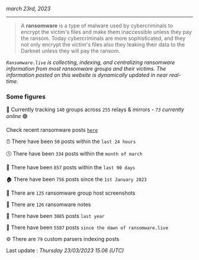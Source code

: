 _march 23rd, 2023_

---

> A **ransomware** is a type of malware used by cybercriminals to encrypt the victim's files and make them inaccessible unless they pay the ransom. Today cybercriminals are more sophisticated, and they not only encrypt the victim's files also they leaking their data to the Darknet unless they will pay the ransom.


_`Ransomware.live` is collecting, indexing, and centralizing ransomware information from most ransomware groups and their victims. The information posted on this website is dynamically updated in near real-time._

### Some figures 

🔎 Currently tracking `140` groups across `255` relays & mirrors - _`73` currently online_ 🟢

Check recent ransomware posts [`here`](recentposts.md)


⏰ There have been `50` posts within the `last 24 hours`

🕓 There have been `334` posts within the `month of march`

📅 There have been `857` posts within the `last 90 days`

🏚 There have been `756` posts since the `1st January 2023`

📸 There are `125` ransomware group host screenshots

📝 There are `126` ransomware notes

🚀 There have been `3085` posts `last year`

🐣 There have been `5587` posts `since the dawn of ransomware.live`

⚙️ There are `79` custom parsers indexing posts



Last update : _Thursday 23/03/2023 15.06 (UTC)_

